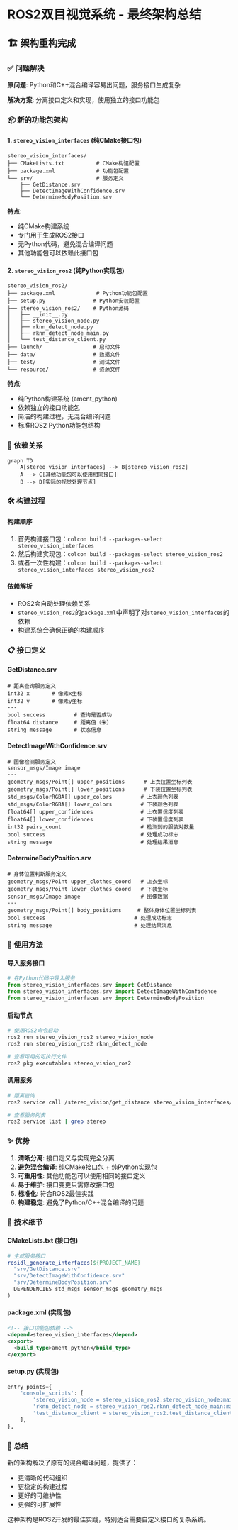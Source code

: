 # ROS2双目视觉系统 - 最终架构总结

## 🏗️ 架构重构完成

### ✅ 问题解决

**原问题**: Python和C++混合编译容易出问题，服务接口生成复杂

**解决方案**: 分离接口定义和实现，使用独立的接口功能包

### 📦 新的功能包架构

#### 1. `stereo_vision_interfaces` (纯CMake接口包)
```
stereo_vision_interfaces/
├── CMakeLists.txt          # CMake构建配置
├── package.xml             # 功能包配置
└── srv/                    # 服务定义
    ├── GetDistance.srv
    ├── DetectImageWithConfidence.srv
    └── DetermineBodyPosition.srv
```

**特点**:
- 纯CMake构建系统
- 专门用于生成ROS2接口
- 无Python代码，避免混合编译问题
- 其他功能包可以依赖此接口包

#### 2. `stereo_vision_ros2` (纯Python实现包)
```
stereo_vision_ros2/
├── package.xml             # Python功能包配置
├── setup.py               # Python安装配置
├── stereo_vision_ros2/    # Python源码
│   ├── __init__.py
│   ├── stereo_vision_node.py
│   ├── rknn_detect_node.py
│   ├── rknn_detect_node_main.py
│   └── test_distance_client.py
├── launch/                # 启动文件
├── data/                  # 数据文件
├── test/                  # 测试文件
└── resource/              # 资源文件
```

**特点**:
- 纯Python构建系统 (ament_python)
- 依赖独立的接口功能包
- 简洁的构建过程，无混合编译问题
- 标准ROS2 Python功能包结构

### 🔄 依赖关系

```mermaid
graph TD
    A[stereo_vision_interfaces] --> B[stereo_vision_ros2]
    A --> C[其他功能包可以使用相同接口]
    B --> D[实际的视觉处理节点]
```

### 🛠️ 构建过程

#### 构建顺序
1. 首先构建接口包：`colcon build --packages-select stereo_vision_interfaces`
2. 然后构建实现包：`colcon build --packages-select stereo_vision_ros2`
3. 或者一次性构建：`colcon build --packages-select stereo_vision_interfaces stereo_vision_ros2`

#### 依赖解析
- ROS2会自动处理依赖关系
- `stereo_vision_ros2`的`package.xml`中声明了对`stereo_vision_interfaces`的依赖
- 构建系统会确保正确的构建顺序

### 📋 接口定义

#### GetDistance.srv
```srv
# 距离查询服务定义
int32 x       # 像素x坐标
int32 y       # 像素y坐标
---
bool success         # 查询是否成功
float64 distance     # 距离值（米）
string message       # 状态信息
```

#### DetectImageWithConfidence.srv
```srv
# 图像检测服务定义
sensor_msgs/Image image
---
geometry_msgs/Point[] upper_positions      # 上衣位置坐标列表
geometry_msgs/Point[] lower_positions      # 下装位置坐标列表
std_msgs/ColorRGBA[] upper_colors         # 上衣颜色列表
std_msgs/ColorRGBA[] lower_colors         # 下装颜色列表
float64[] upper_confidences               # 上衣置信度列表
float64[] lower_confidences               # 下装置信度列表
int32 pairs_count                         # 检测到的服装对数量
bool success                              # 处理成功标志
string message                            # 处理结果消息
```

#### DetermineBodyPosition.srv
```srv
# 身体位置判断服务定义
geometry_msgs/Point upper_clothes_coord   # 上衣坐标
geometry_msgs/Point lower_clothes_coord   # 下装坐标
sensor_msgs/Image image                   # 图像数据
---
geometry_msgs/Point[] body_positions     # 整体身体位置坐标列表
bool success                            # 处理成功标志
string message                          # 处理结果消息
```

### 🎯 使用方法

#### 导入服务接口
```python
# 在Python代码中导入服务
from stereo_vision_interfaces.srv import GetDistance
from stereo_vision_interfaces.srv import DetectImageWithConfidence
from stereo_vision_interfaces.srv import DetermineBodyPosition
```

#### 启动节点
```bash
# 使用ROS2命令启动
ros2 run stereo_vision_ros2 stereo_vision_node
ros2 run stereo_vision_ros2 rknn_detect_node

# 查看可用的可执行文件
ros2 pkg executables stereo_vision_ros2
```

#### 调用服务
```bash
# 距离查询
ros2 service call /stereo_vision/get_distance stereo_vision_interfaces/srv/GetDistance "{x: 320, y: 240}"

# 查看服务列表
ros2 service list | grep stereo
```

### ✨ 优势

1. **清晰分离**: 接口定义与实现完全分离
2. **避免混合编译**: 纯CMake接口包 + 纯Python实现包
3. **可重用性**: 其他功能包可以使用相同的接口定义
4. **易于维护**: 接口变更只需修改接口包
5. **标准化**: 符合ROS2最佳实践
6. **构建稳定**: 避免了Python/C++混合编译的问题

### 🔧 技术细节

#### CMakeLists.txt (接口包)
```cmake
# 生成服务接口
rosidl_generate_interfaces(${PROJECT_NAME}
  "srv/GetDistance.srv"
  "srv/DetectImageWithConfidence.srv" 
  "srv/DetermineBodyPosition.srv"
  DEPENDENCIES std_msgs sensor_msgs geometry_msgs
)
```

#### package.xml (实现包)
```xml
<!-- 接口功能包依赖 -->
<depend>stereo_vision_interfaces</depend>
<export>
  <build_type>ament_python</build_type>
</export>
```

#### setup.py (实现包)
```python
entry_points={
    'console_scripts': [
        'stereo_vision_node = stereo_vision_ros2.stereo_vision_node:main',
        'rknn_detect_node = stereo_vision_ros2.rknn_detect_node_main:main',
        'test_distance_client = stereo_vision_ros2.test_distance_client:main',
    ],
},
```

### 🚀 总结

新的架构解决了原有的混合编译问题，提供了：
- 更清晰的代码组织
- 更稳定的构建过程  
- 更好的可维护性
- 更强的可扩展性

这种架构是ROS2开发的最佳实践，特别适合需要自定义接口的复杂系统。 